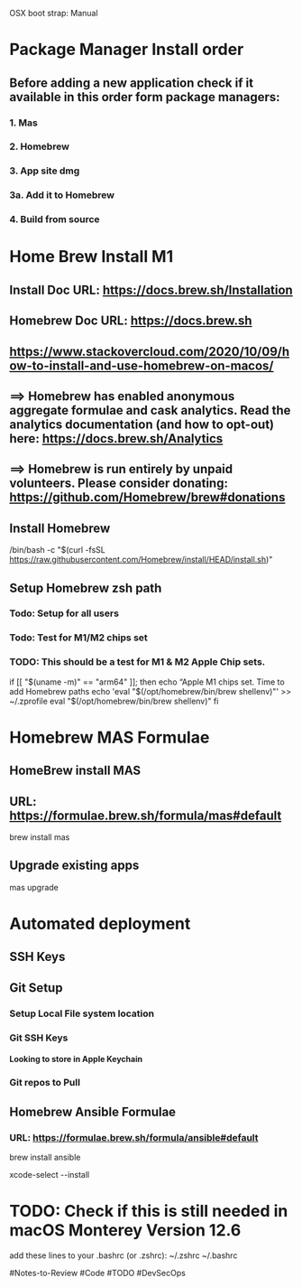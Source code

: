 OSX boot strap: Manual

# Package Manager Install order
## Before adding a new application check if it available in this order form package managers:
### 1. Mas
### 2. Homebrew
### 3. App site dmg
### 3a. Add it to Homebrew
### 4. Build from source
 

# Home Brew Install M1
## Install Doc URL: https://docs.brew.sh/Installation
## Homebrew Doc URL: https://docs.brew.sh
## https://www.stackovercloud.com/2020/10/09/how-to-install-and-use-homebrew-on-macos/

## ==> Homebrew has enabled anonymous aggregate formulae and cask analytics. Read the analytics documentation (and how to opt-out) here:   https://docs.brew.sh/Analytics

## ==> Homebrew is run entirely by unpaid volunteers. Please consider donating: https://github.com/Homebrew/brew#donations

## Install Homebrew
/bin/bash -c "$(curl -fsSL https://raw.githubusercontent.com/Homebrew/install/HEAD/install.sh)"


## Setup Homebrew zsh path 
### Todo: Setup for all users
### Todo: Test for M1/M2 chips set
### TODO: This should be a test for M1 & M2 Apple Chip sets.

if [[ "$(uname -m)" == "arm64" ]]; then
  echo “Apple M1 chips set. Time to add Homebrew paths 
  echo 'eval "$(/opt/homebrew/bin/brew shellenv)"' >> ~/.zprofile
  eval "$(/opt/homebrew/bin/brew shellenv)"
fi

# Homebrew MAS Formulae
## HomeBrew install MAS
## URL: https://formulae.brew.sh/formula/mas#default
brew install mas

## Upgrade existing apps
mas upgrade

# Automated deployment
## SSH Keys

## Git Setup
### Setup Local File system location

### Git SSH Keys
#### Looking to store in Apple Keychain

### Git repos to Pull

## Homebrew Ansible Formulae
### URL: https://formulae.brew.sh/formula/ansible#default
brew install ansible





xcode-select --install




# TODO: Check if this is still needed in macOS Monterey Version 12.6
add these lines to your .bashrc (or .zshrc):
~/.zshrc
~/.bashrc

#Notes-to-Review #Code #TODO #DevSecOps